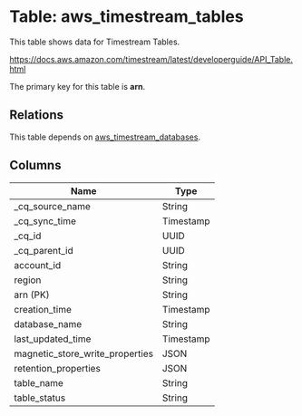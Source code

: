 # Table: aws_timestream_tables

This table shows data for Timestream Tables.

https://docs.aws.amazon.com/timestream/latest/developerguide/API_Table.html

The primary key for this table is **arn**.

## Relations

This table depends on [aws_timestream_databases](aws_timestream_databases).

## Columns

| Name          | Type          |
| ------------- | ------------- |
|_cq_source_name|String|
|_cq_sync_time|Timestamp|
|_cq_id|UUID|
|_cq_parent_id|UUID|
|account_id|String|
|region|String|
|arn (PK)|String|
|creation_time|Timestamp|
|database_name|String|
|last_updated_time|Timestamp|
|magnetic_store_write_properties|JSON|
|retention_properties|JSON|
|table_name|String|
|table_status|String|
